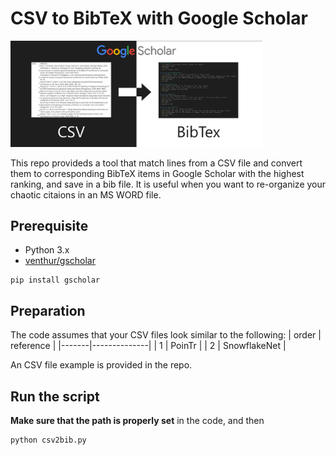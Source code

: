 # CSV to BibTeX with Google Scholar

<img src="https://github.com/QifHE/CSV-to-BibTeX-with-Google-Scholar/blob/main/bibcover.jpg?raw=true" style="width:80%;margin-left:auto;margin-right:auto;" />

This repo provideds a tool that match lines from a CSV file and convert them to corresponding BibTeX items in Google Scholar with the highest ranking, and save in a bib file. It is useful when you want to re-organize your chaotic citaions in an MS WORD file.

## Prerequisite
- Python 3.x
- [venthur/gscholar](https://github.com/venthur/gscholar)
```
pip install gscholar
```
## Preparation
The code assumes that your CSV files look similar to the following:
| order | reference    |
|-------|--------------|
| 1     | PoinTr       |
| 2     | SnowflakeNet |

An CSV file example is provided in the repo. 

## Run the script

**Make sure that the path is properly set** in the code, and then
```
python csv2bib.py
```